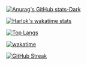 <!-- ### Hi there 👋 -->

<!--
**PrimeGoose/PrimeGoose** is a ✨ _special_ ✨ repository because its `README.md` (this file) appears on your GitHub profile.


Here are some ideas to get you started:

- 🔭 I’m currently working on ...
- 🌱 I’m currently learning ...
- 👯 I’m looking to collaborate on ...
- 🤔 I’m looking for help with ...
- 💬 Ask me about ...
- 📫 How to reach me: ...
- 😄 Pronouns: ...
- ⚡ Fun fact: ...
-->
[![Anurag's GitHub stats-Dark](https://github-readme-stats.vercel.app/api?username=primegoose&show_icons=true&theme=dark#gh-dark-mode-only)](https://www.linkedin.com/in/politecat/)


[![Harlok's wakatime stats](https://github-readme-stats.vercel.app/api/wakatime?username=Primegoose&theme=dark#gh-dark-mode-only)](https://www.linkedin.com/in/politecat/)



<!-- [![Top Langs](https://github-readme-stats.vercel.app/api/top-langs/?username=primegoose&layout=compact)](https://github.com/anuraghazra/github-readme-stats) -->
[![Top Langs](https://github-readme-stats.vercel.app/api/top-langs/?username=primegoose&theme=dark#gh-dark-mode-only)](https://www.linkedin.com/in/politecat/)

[![wakatime](https://wakatime.com/badge/user/e546149a-762f-44c5-9e90-045af104fdfa.svg)](https://wakatime.com/@e546149a-762f-44c5-9e90-045af104fdfa)

[![GitHub Streak](https://github-readme-streak-stats.herokuapp.com?user=primegoose&theme=dark&hide_border=true&date_format=j%20M%5B%20Y%5D&card_width=846&fire=FF0000&border=EB1818&ring=A000007F&sideNums=EB0000&currStreakNum=EBEBEB&sideLabels=EBEBEB&stroke=0A0C05&currStreakLabel=EBEBEB&dates=987373&background=000000)](https://git.io/streak-stats)
